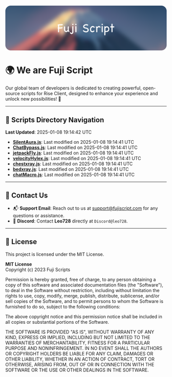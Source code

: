 ![Banner](.github/b.webp)

# 🌍 **We are Fuji Script**

Our global team of developers is dedicated to creating powerful, open-source scripts for Rise Client, designed to enhance your experience and unlock new possibilities! 🌟

---
<!-- SCRIPTS_NAVIGATION_START -->
## 📂 **Scripts Directory Navigation**

**Last Updated**: 2025-01-08 19:14:42 UTC

- **[SilentAura.js](scripts/SilentAura.js)**: Last modified on 2025-01-08 19:14:41 UTC
- **[ChatBypass.js](scripts/ChatBypass.js)**: Last modified on 2025-01-08 19:14:41 UTC
- **[jetpackFly.js](scripts/jetpackFly.js)**: Last modified on 2025-01-08 19:14:41 UTC
- **[velocityHylex.js](scripts/velocityHylex.js)**: Last modified on 2025-01-08 19:14:41 UTC
- **[chestxray.js](scripts/chestxray.js)**: Last modified on 2025-01-08 19:14:41 UTC
- **[bedxray.js](scripts/bedxray.js)**: Last modified on 2025-01-08 19:14:41 UTC
- **[chatMacro.js](scripts/chatMacro.js)**: Last modified on 2025-01-08 19:14:41 UTC

<!-- SCRIPTS_NAVIGATION_END -->

---

## 💬 **Contact Us**  
- 📬 **Support Email**: Reach out to us at [support@fujiscript.com](mailto:support@fujiscript.com) for any questions or assistance.  
- 💬 **Discord**: Contact **Leo728** directly at `Discord@leo728`.

---

## 📜 **License**

This project is licensed under the MIT License.  

**MIT License**  
Copyright (c) 2023 Fuji Scripts  

Permission is hereby granted, free of charge, to any person obtaining a copy of this software and associated documentation files (the "Software"), to deal in the Software without restriction, including without limitation the rights to use, copy, modify, merge, publish, distribute, sublicense, and/or sell copies of the Software, and to permit persons to whom the Software is furnished to do so, subject to the following conditions:  

The above copyright notice and this permission notice shall be included in all copies or substantial portions of the Software.  

THE SOFTWARE IS PROVIDED "AS IS", WITHOUT WARRANTY OF ANY KIND, EXPRESS OR IMPLIED, INCLUDING BUT NOT LIMITED TO THE WARRANTIES OF MERCHANTABILITY, FITNESS FOR A PARTICULAR PURPOSE AND NONINFRINGEMENT. IN NO EVENT SHALL THE AUTHORS OR COPYRIGHT HOLDERS BE LIABLE FOR ANY CLAIM, DAMAGES OR OTHER LIABILITY, WHETHER IN AN ACTION OF CONTRACT, TORT OR OTHERWISE, ARISING FROM, OUT OF OR IN CONNECTION WITH THE SOFTWARE OR THE USE OR OTHER DEALINGS IN THE SOFTWARE.  
